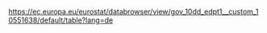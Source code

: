https://ec.europa.eu/eurostat/databrowser/view/gov_10dd_edpt1__custom_10551638/default/table?lang=de
